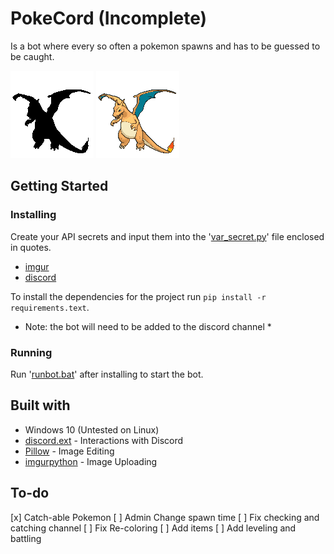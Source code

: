 # PokeCord (Incomplete)

Is a bot where every so often a pokemon spawns and has to be guessed to be caught.

![](Images/who.gif)
![](Images/charizard.gif)

## Getting Started

### Installing

Create your API secrets and input them into the '[var_secret.py](var_secret.py)' file enclosed in quotes.
- [imgur](https://api.imgur.com/oauth2/addclient)
- [discord](https://discordpy.readthedocs.io/en/latest/discord.html)

To install the dependencies for the project run `pip install -r requirements.text`.

* Note: the bot will need to be added to the discord channel *

### Running

Run '[runbot.bat](runbot.bat)' after installing to start the bot.

## Built with

* Windows 10 (Untested on Linux)
* [discord.ext](https://discordpy.readthedocs.io/en/latest/ext/commands/index.html) - Interactions with Discord
* [Pillow](https://pillow.readthedocs.io/en/stable/reference/Image.html) - Image Editing 
* [imgurpython](https://github.com/Imgur/imgurpython) - Image Uploading

## To-do
[x] Catch-able Pokemon
[ ] Admin Change spawn time
[ ] Fix checking and catching channel
[ ] Fix Re-coloring
[ ] Add items
[ ] Add leveling and battling
